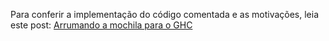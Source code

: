 Para conferir a implementação do código comentada e as motivações, leia este post: [Arrumando a mochila para o GHC](https://medium.com/brazilians-in-tech/arrumando-a-mochila-para-a-ghc-2023-com-algoritmo-gen%C3%A9tico-e-python-44d7f72daac0)
